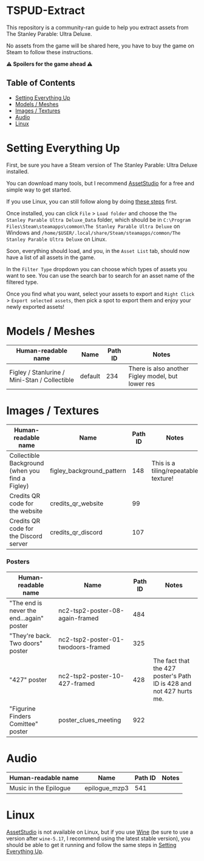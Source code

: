# TSPUD-Extract
This repository is a community-ran guide to help you extract assets from The Stanley Parable: Ultra Deluxe.

No assets from the game will be shared here, you have to buy the game on Steam to follow these instructions.

**⚠️ Spoilers for the game ahead ⚠️**

## Table of Contents
- [Setting Everything Up](#setting-everything-up)
- [Models / Meshes](#models--meshes)
- [Images / Textures](#images--textures)
- [Audio](#audio)
- [Linux](#linux)

# Setting Everything Up
First, be sure you have a Steam version of The Stanley Parable: Ultra Deluxe installed.

You can download many tools, but I recommend [AssetStudio](https://github.com/Perfare/AssetStudio/releases) for a free and simple way to get started.

If you use Linux, you can still follow along by doing [these steps](#linux) first.

Once installed, you can click `File` > `Load folder` and choose the `The Stanley Parable Ultra Deluxe_Data` folder, which should be in `C:\Program Files\Steam\steamapps\common\The Stanley Parable Ultra Deluxe` on Windows and `/home/$USER/.local/share/Steam/steamapps/common/The Stanley Parable Ultra Deluxe` on Linux.

Soon, everything should load, and you, in the `Asset List` tab, should now have a list of all assets in the game.

In the `Filter Type` dropdown you can choose which types of assets you want to see. You can use the search bar to search for an asset name of the filtered type.

Once you find what you want, select your assets to export and `Right Click` > `Export selected assets`, then pick a spot to export them and enjoy your newly exported assets!

# Models / Meshes

| Human-readable name | Name | Path ID | Notes |
|---|---|---|---|
|Figley / Stanlurine / Mini-Stan / Collectible | default | 234 | There is also another Figley model, but lower res |

# Images / Textures

| Human-readable name | Name | Path ID | Notes |
|---|---|---|---|
|Collectible Background (when you find a Figley)|figley_background_pattern|148|This is a tiling/repeatable texture!|
|Credits QR code for the website|credits_qr_website|99||
|Credits QR code for the Discord server|credits_qr_discord|107||

### Posters

| Human-readable name | Name | Path ID | Notes |
|---|---|---|---|
|"The end is never the end...again" poster|nc2-tsp2-poster-08-again-framed|484||
|"They're back. Two doors" poster|nc2-tsp2-poster-01-twodoors-framed|325||
|"427" poster|nc2-tsp2-poster-10-427-framed|428|The fact that the 427 poster's Path ID is 428 and not 427 hurts me.|
|"Figurine Finders Comittee" poster|poster_clues_meeting|922||

# Audio
| Human-readable name | Name | Path ID | Notes |
|---|---|---|---|
|Music in the Epilogue|epilogue_mzp3|541||

# Linux
[AssetStudio](https://github.com/Perfare/AssetStudio/releases) is not available on Linux, but if you use [Wine](https://winehq.org) (be sure to use a version after `wine-5.17`, I recommend using the latest stable version), you should be able to get it running and follow the same steps in [Setting Everything Up](#setting-everything-up).
